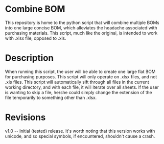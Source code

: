 # Combine BOM
This repository is home to the python script that will combine multiple BOMs into one large concise BOM, which alleviates the headache associated with purchasing materials. This script, much like the original, is intended to work with .xlsx file, opposed to .xls.  

# Description 
When running this script, the user will be able to create one large flat BOM for purchasing purposes.  This script will only operate on .xlsx files, and not .xls files. This script will automatically sift through all files in the current working directory, and with each file, it will iterate over all sheets.  If the user is wanting to skip a file, he/she could simply change the extension of the file temporarily to something other than .xlsx.   

# Revisions
v1.0 -- Initial (tested) release.  It's worth noting that this version works with unicode, and so special symbols, if encountered, shouldn't cause a crash.  
